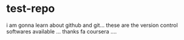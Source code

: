 test-repo
=========
i am gonna learn about github and git...
these are the version control softwares available ...
thanks fa coursera ....
